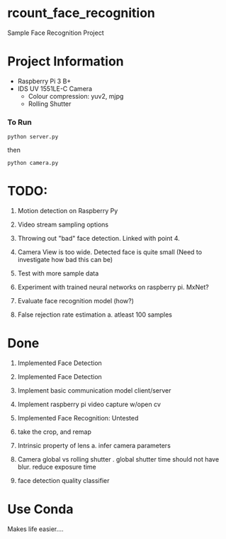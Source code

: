 # rcount_face_recognition
Sample Face Recognition Project

# Project Information
- Raspberry Pi 3 B+
- IDS UV 1551LE-C Camera
    - Colour compression: yuv2, mjpg
    - Rolling Shutter


### To Run
`
python server.py
`

then

`
python camera.py
`

# TODO:
1. Motion detection on Raspberry Py
2. Video stream sampling options
3. Throwing out "bad" face detection. Linked with point 4.
4. Camera View is too wide. Detected face is quite small (Need to investigate how bad this can be)

5. Test with more sample data
6. Experiment with trained neural networks on raspberry pi. MxNet?
7. Evaluate face recognition model (how?)

8. False rejection rate estimation
    a. atleast 100 samples


# Done
1. Implemented Face Detection
4. Implemented Face Detection
2. Implement basic communication model client/server
3. Implement raspberry pi video capture w/open cv 
4. Implemented Face Recognition: Untested

1. take the crop, and remap
2. Intrinsic property of lens
    a. infer camera parameters
3. Camera global vs rolling shutter
    . global shutter time should not have blur. reduce exposure time
4. face detection quality classifier

# Use Conda
Makes life easier....
